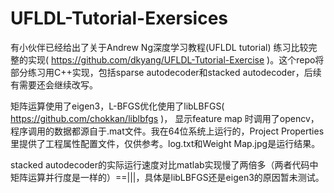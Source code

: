UFLDL-Tutorial-Exersices
========================
有小伙伴已经给出了关于Andrew Ng深度学习教程(UFLDL tutorial) 练习比较完整的实现( https://github.com/dkyang/UFLDL-Tutorial-Exercise )。这个repo将部分练习用C++实现，包括sparse autodecoder和stacked autodecoder，后续有需要还会继续改写。

矩阵运算使用了eigen3，L-BFGS优化使用了libLBFGS( https://github.com/chokkan/liblbfgs )， 显示feature map 时调用了opencv，程序调用的数据都源自于.mat文件。我在64位系统上运行的，Project Properties 里提供了工程属性配置文件，仅供参考。log.txt和Weight Map.jpg是运行结果。

stacked autodecoder的实际运行速度对比matlab实现慢了两倍多（两者代码中矩阵运算并行度是一样的）==|||，具体是libLBFGS还是eigen3的原因暂未测试。
